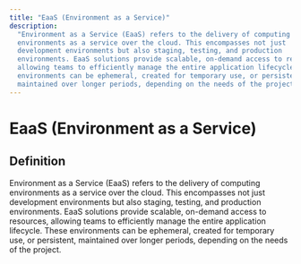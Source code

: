 ```yaml
---
title: "EaaS (Environment as a Service)"
description:
  "Environment as a Service (EaaS) refers to the delivery of computing
  environments as a service over the cloud. This encompasses not just
  development environments but also staging, testing, and production
  environments. EaaS solutions provide scalable, on-demand access to resources,
  allowing teams to efficiently manage the entire application lifecycle. These
  environments can be ephemeral, created for temporary use, or persistent,
  maintained over longer periods, depending on the needs of the project."
---
```


# EaaS (Environment as a Service)

## Definition

Environment as a Service (EaaS) refers to the delivery of computing environments
as a service over the cloud. This encompasses not just development environments
but also staging, testing, and production environments. EaaS solutions provide
scalable, on-demand access to resources, allowing teams to efficiently manage
the entire application lifecycle. These environments can be ephemeral, created
for temporary use, or persistent, maintained over longer periods, depending on
the needs of the project.
